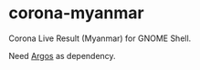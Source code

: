 # corona-myanmar
Corona Live Result (Myanmar) for GNOME Shell.

Need [Argos](https://github.com/p-e-w/argos) as dependency.
